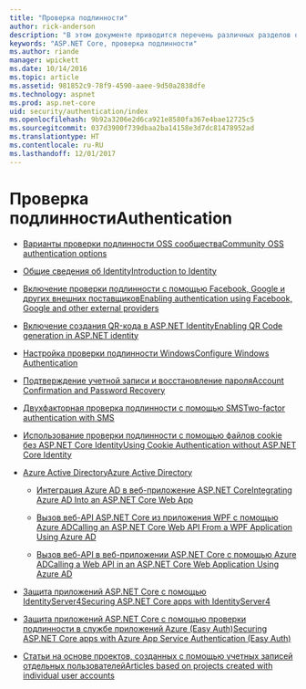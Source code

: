 ```yaml
---
title: "Проверка подлинности"
author: rick-anderson
description: "В этом документе приводится перечень различных разделов о проверке подлинности в ASP.NET Core."
keywords: "ASP.NET Core, проверка подлинности"
ms.author: riande
manager: wpickett
ms.date: 10/14/2016
ms.topic: article
ms.assetid: 981852c9-78f9-4590-aaee-9d50a2838dfe
ms.technology: aspnet
ms.prod: asp.net-core
uid: security/authentication/index
ms.openlocfilehash: 9b92a3206e2d6ca921e8580fa367e4bae12725c5
ms.sourcegitcommit: 037d3900f739dbaa2ba14158e3d7dc81478952ad
ms.translationtype: HT
ms.contentlocale: ru-RU
ms.lasthandoff: 12/01/2017
---
```

# <a name="authentication"></a><span data-ttu-id="c5076-104">Проверка подлинности</span><span class="sxs-lookup"><span data-stu-id="c5076-104">Authentication</span></span>

* [<span data-ttu-id="c5076-105">Варианты проверки подлинности OSS сообщества</span><span class="sxs-lookup"><span data-stu-id="c5076-105">Community OSS authentication options</span></span>](community.md)

* [<span data-ttu-id="c5076-106">Общие сведения об Identity</span><span class="sxs-lookup"><span data-stu-id="c5076-106">Introduction to Identity</span></span>](identity.md)

* [<span data-ttu-id="c5076-107">Включение проверки подлинности с помощью Facebook, Google и других внешних поставщиков</span><span class="sxs-lookup"><span data-stu-id="c5076-107">Enabling authentication using Facebook, Google and other external providers</span></span>](social/index.md)

* [<span data-ttu-id="c5076-108">Включение создания QR-кода в ASP.NET Identity</span><span class="sxs-lookup"><span data-stu-id="c5076-108">Enabling QR Code generation in ASP.NET identity</span></span>](identity-enable-qrcodes.md)

* [<span data-ttu-id="c5076-109">Настройка проверки подлинности Windows</span><span class="sxs-lookup"><span data-stu-id="c5076-109">Configure Windows Authentication</span></span>](windowsauth.md)

* [<span data-ttu-id="c5076-110">Подтверждение учетной записи и восстановление пароля</span><span class="sxs-lookup"><span data-stu-id="c5076-110">Account Confirmation and Password Recovery</span></span>](accconfirm.md)

* [<span data-ttu-id="c5076-111">Двухфакторная проверка подлинности с помощью SMS</span><span class="sxs-lookup"><span data-stu-id="c5076-111">Two-factor authentication with SMS</span></span>](2fa.md)

* [<span data-ttu-id="c5076-112">Использование проверки подлинности с помощью файлов cookie без ASP.NET Core Identity</span><span class="sxs-lookup"><span data-stu-id="c5076-112">Using Cookie Authentication without ASP.NET Core Identity</span></span>](cookie.md)

* [<span data-ttu-id="c5076-113">Azure Active Directory</span><span class="sxs-lookup"><span data-stu-id="c5076-113">Azure Active Directory</span></span>](azure-active-directory/index.md)

  * [<span data-ttu-id="c5076-114">Интеграция Azure AD в веб-приложение ASP.NET Core</span><span class="sxs-lookup"><span data-stu-id="c5076-114">Integrating Azure AD Into an ASP.NET Core Web App</span></span>](https://azure.microsoft.com/documentation/samples/active-directory-dotnet-webapp-openidconnect-aspnetcore/)

  * [<span data-ttu-id="c5076-115">Вызов веб-API ASP.NET Core из приложения WPF с помощью Azure AD</span><span class="sxs-lookup"><span data-stu-id="c5076-115">Calling an ASP.NET Core Web API From a WPF Application Using Azure AD</span></span>](https://azure.microsoft.com/documentation/samples/active-directory-dotnet-native-aspnetcore/)

  * [<span data-ttu-id="c5076-116">Вызов веб-API в веб-приложении ASP.NET Core с помощью Azure AD</span><span class="sxs-lookup"><span data-stu-id="c5076-116">Calling a Web API in an ASP.NET Core Web Application Using Azure AD</span></span>](https://azure.microsoft.com/documentation/samples/active-directory-dotnet-webapp-webapi-openidconnect-aspnetcore/)

* [<span data-ttu-id="c5076-117">Защита приложений ASP.NET Core с помощью IdentityServer4</span><span class="sxs-lookup"><span data-stu-id="c5076-117">Securing ASP.NET Core apps with IdentityServer4</span></span>](http://docs.identityserver.io/en/release/)

* [<span data-ttu-id="c5076-118">Защита приложений ASP.NET Core с помощью проверки подлинности в службе приложений Azure (Easy Auth)</span><span class="sxs-lookup"><span data-stu-id="c5076-118">Securing ASP.NET Core apps with Azure App Service Authentication (Easy Auth)</span></span>](https://docs.microsoft.com/azure/app-service/app-service-authentication-overview)

* [<span data-ttu-id="c5076-119">Статьи на основе проектов, созданных с помощью учетных записей отдельных пользователей</span><span class="sxs-lookup"><span data-stu-id="c5076-119">Articles based on projects created with individual user accounts</span></span>](xref:security/authentication/individual)